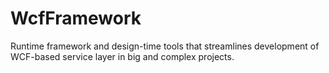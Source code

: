 # WcfFramework
Runtime framework and design-time tools that streamlines development of WCF-based service layer in big and complex projects.
